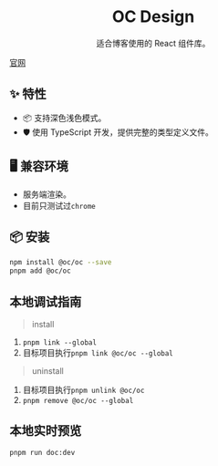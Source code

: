 <h1 align="center">OC Design</h1>

<div align="center">

适合博客使用的 React 组件库。

</div>

[官网](https://design.zzfzzf.com)

## ✨ 特性

- 📦 支持深色浅色模式。
- 🛡 使用 TypeScript 开发，提供完整的类型定义文件。

## 🖥 兼容环境

- 服务端渲染。
- 目前只测试过`chrome`

## 📦 安装

```bash
npm install @oc/oc --save
pnpm add @oc/oc
```

## 本地调试指南

> install

1. `pnpm link --global`
2. 目标项目执行`pnpm link @oc/oc --global`

> uninstall

1. 目标项目执行`pnpm unlink @oc/oc`
2. `pnpm remove @oc/oc --global`

## 本地实时预览

`pnpm run doc:dev`
